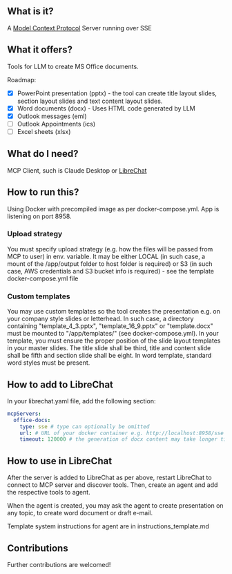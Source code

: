 ## What is it?

A [Model Context Protocol](https://modelcontextprotocol.io/) Server running over SSE

## What it offers?

Tools for LLM to create MS Office documents.

Roadmap:

- [x] PowerPoint presentation (pptx) - the tool can create title layout slides, section layout slides and text content layout slides.
- [x] Word documents (docx) - Uses HTML code generated by LLM
- [x] Outlook messages (eml)
- [ ] Outlook Appointments (ics)
- [ ] Excel sheets (xlsx)

## What do I need?

MCP Client, such is Claude Desktop or [LibreChat](https://github.com/danny-avila/LibreChat)

## How to run this?

Using Docker with precompiled image as per docker-compose.yml. App is listening on port 8958.

### Upload strategy

You must specify upload strategy (e.g. how the files will be passed from MCP to user) in env. variable. It may be either LOCAL (in such case, a mount of the /app/output folder to host folder is required) or S3 (in such case, AWS credentials and S3 bucket info is required) - see the template docker-compose.yml file

### Custom templates

You may use custom templates so the tool creates the presentation e.g. on your company style slides or letterhead. In such case, a directory containing "template_4_3.pptx", "template_16_9.pptx" or "template.docx" must be mounted to "/app/templates/" (see docker-compose.yml). In your template, you must ensure the proper position of the slide layout templates in your master slides. The title slide shall be third, title and content slide shall be fifth and section slide shall be eight. In word template, standard word styles must be present.

## How to add to LibreChat

In your librechat.yaml file, add the following section:

```yaml
mcpServers:
  office-docs:
    type: sse # type can optionally be omitted
    url: # URL of your docker container e.g. http://localhost:8958/sse
    timeout: 120000 # the generation of docx content may take longer time
```

## How to use in LibreChat

After the server is added to LibreChat as per above, restart LibreChat to connect to MCP server and discover tools. Then, create an agent and add the respective tools to agent.

When the agent is created, you may ask the agent to create presentation on any topic, to create word document or draft e-mail.

Template system instructions for agent are in instructions_template.md

## Contributions

Further contributions are welcomed!